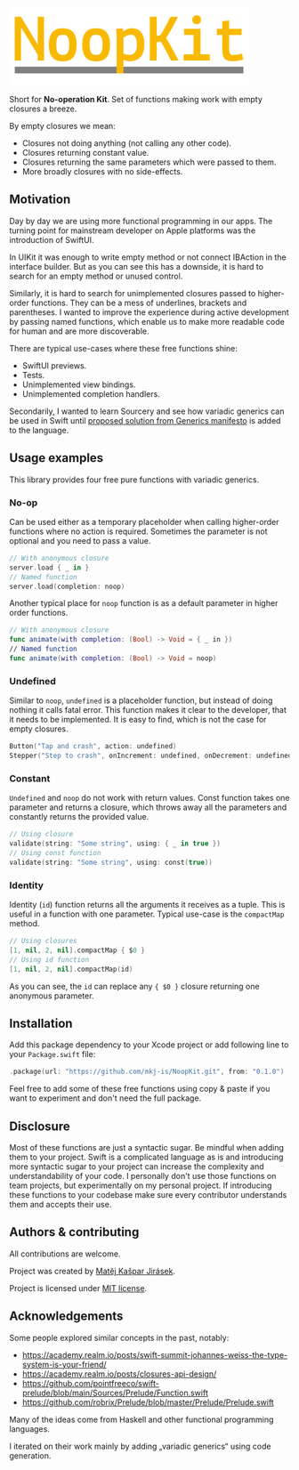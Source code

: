 ![# NoopKit](Meta/Logo.svg)

Short for **No-operation Kit**. Set of functions making work with empty closures a breeze.

By empty closures we mean:

- Closures not doing anything (not calling any other code).
- Closures returning constant value.
- Closures returning the same parameters which were passed to them.
- More broadly closures with no side-effects.

## Motivation

Day by day we are using more functional programming in our apps.
The turning point for mainstream developer on Apple platforms was the introduction of SwiftUI.

In UIKit it was enough to write empty method or not connect IBAction in the interface builder.
But as you can see this has a downside, it is hard to search for an empty method or unused control.

Similarly, it is hard to search for unimplemented closures passed to higher-order functions.
They can be a mess of underlines, brackets and parentheses. I wanted to improve the experience
during active development by passing named functions, which enable us to make more readable code
for human and are more discoverable.

There are typical use-cases where these free functions shine:

- SwiftUI previews.
- Tests.
- Unimplemented view bindings.
- Unimplemented completion handlers.

Secondarily, I wanted to learn Sourcery and see how variadic generics can be used in Swift until
[proposed solution from Generics manifesto](https://github.com/apple/swift/blob/master/docs/GenericsManifesto.md#variadic-generics)
is added to the language.

## Usage examples

This library provides four free pure functions with variadic generics.

### No-op

Can be used either as a temporary placeholder when calling higher-order functions
where no action is required. Sometimes the parameter is not optional and you need
to pass a value.

```swift
// With anonymous closure
server.load { _ in }
// Named function
server.load(completion: noop)
```

Another typical place for `noop` function is as a default parameter in higher order functions.

```swift
// With anonymous closure
func animate(with completion: (Bool) -> Void = { _ in })
// Named function
func animate(with completion: (Bool) -> Void = noop)
```

### Undefined

Similar to `noop`, `undefined` is a placeholder function, but instead of doing nothing it calls
fatal error. This function makes it clear to the developer, that it needs to be implemented.
It is easy to find, which is not the case for empty closures.

```swift
Button("Tap and crash", action: undefined)
Stepper("Step to crash", onIncrement: undefined, onDecrement: undefined)
```

### Constant

`Undefined` and `noop` do not work with return values.
Const function takes one parameter and returns a closure, which throws away all the parameters
and constantly returns the provided value.

```swift
// Using closure
validate(string: "Some string", using: { _ in true })
// Using const function
validate(string: "Some string", using: const(true))
```

### Identity

Identity (`id`) function returns all the arguments it receives as a tuple.
This is useful in a function with one parameter.
Typical use-case is the `compactMap` method.

```swift
// Using closures
[1, nil, 2, nil].compactMap { $0 }
// Using id function
[1, nil, 2, nil].compactMap(id)
```

As you can see, the `id` can replace any  `{ $0 }` closure returning one anonymous parameter.

## Installation

Add this package dependency to your Xcode project or add following line to your `Package.swift` file:

```swift
.package(url: "https://github.com/mkj-is/NoopKit.git", from: "0.1.0")
```

Feel free to add some of these free functions using copy & paste if you want to experiment
and don't need the full package.

## Disclosure

Most of these functions are just a syntactic sugar. Be mindful when adding them
to your project. Swift is a complicated language as is and introducing more syntactic
sugar to your project can increase the complexity and understandability of your code.
I personally don't use those functions on team projects, but experimentally
on my personal project. If introducing these functions to your codebase make sure
every contributor understands them and accepts their use.

## Authors & contributing

All contributions are welcome.

Project was created by [Matěj Kašpar Jirásek](https://github.com/mkj-is).

Project is licensed under [MIT license](LICENSE).

## Acknowledgements

Some people explored similar concepts in the past, notably:

- https://academy.realm.io/posts/swift-summit-johannes-weiss-the-type-system-is-your-friend/
- https://academy.realm.io/posts/closures-api-design/
- https://github.com/pointfreeco/swift-prelude/blob/main/Sources/Prelude/Function.swift
- https://github.com/robrix/Prelude/blob/master/Prelude/Prelude.swift

Many of the ideas come from Haskell and other functional programming languages.

I iterated on their work mainly by adding „variadic generics“ using code generation.

